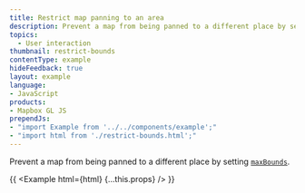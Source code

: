 ```yaml
---
title: Restrict map panning to an area
description: Prevent a map from being panned to a different place by setting maxBounds.
topics:
  - User interaction
thumbnail: restrict-bounds
contentType: example
hideFeedback: true
layout: example
language:
- JavaScript
products:
- Mapbox GL JS
prependJs:
- "import Example from '../../components/example';"
- "import html from './restrict-bounds.html';"
---
```


Prevent a map from being panned to a different place by setting [`maxBounds`](https://maplibre.org/maplibre-gl-js-docs/api/map/#map#setmaxbounds).

{{ <Example html={html} {...this.props} /> }}
